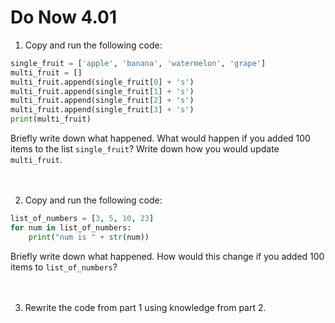 # Do Now 4.01

1. Copy and run the following code:
```python
single_fruit = ['apple', 'banana', 'watermelon', 'grape']
multi_fruit = []
multi_fruit.append(single_fruit[0] + 's')
multi_fruit.append(single_fruit[1] + 's')
multi_fruit.append(single_fruit[2] + 's')
multi_fruit.append(single_fruit[3] + 's')
print(multi_fruit)
```
Briefly write down what happened. What would happen if you added 100 items to the list `single_fruit`? Write down how you would update `multi_fruit`. 
<br>
<br>
<br>

2. Copy and run the following code:
```python
list_of_numbers = [3, 5, 10, 23]
for num in list_of_numbers: 
	print("num is " + str(num))
```
Briefly write down what happened. How would this change if you added 100 items to `list_of_numbers`? 
<br>
<br>
<br>

3. Rewrite the code from part 1 using knowledge from part 2. 